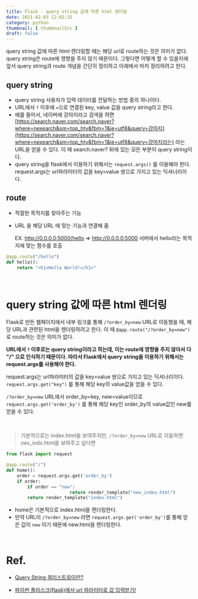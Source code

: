 ```yaml
---
title: Flask - query string 값에 따른 html 렌더링
date: 2021-02-03 12:02:15
category: python
thumbnail: { thumbnailSrc }
draft: false
---
```


query string 값에 따른 html 렌더링할 때는 해당 url로 route하는 것은 의미가 없다. query string은 route에 영향을 주지 않기 때문이다. 그렇다면 어떻게 할 수 있을지에 앞서 query string과 route 개념을 간단히 정리하고 아래에서 마저 정리하려고 한다.

## query string

- query string 사용자가 입력 데이터를 전달하는 방법 중의 하나이다.
- URL에서 `?` 이후에 `=`으로 연결된 key, value 값을 query string라고 한다.
- 예를 들어서, 네이버에 강아지라고 검색을 하면 [https://search.naver.com/search.naver?where=nexearch&sm=top_hty&fbm=1&ie=utf8&query=강아지](https://search.naver.com/search.naver?where=nexearch&sm=top_hty&fbm=1&ie=utf8&query=강아지라는) 라는 URL을 얻을 수 있다. 이 때 search.naver? 뒤에 있는 모든 부분이 query string이다.
- query string을 flask에서 이용하기 위해서는 `request.args()` 를 이용해야 한다. request.args는 url파라미터의 값을 key=value 쌍으로 가지고 있는 딕셔너리이다.

## route

- 적절한 목적지를 찾아주는 기능
- URL 을 해당 URL 에 맞는 기능과 연결해 줌

    EX. http://0.0.0.0:5000/hello ⇒ http://0.0.0.0:5000 서버에서 hello라는 목적지에 맞는 함수를 호출

```python
@app.route("/hello")
def hello():                           
    return "<h1>Hello World!</h1>"
```

</br>

# query string 값에 따른 html 렌더링

Flask로 만든 웹페이지에서 내부 링크를 통해 `/?order_by=new` URL로 이동했을 때, 해당 URL과 관련된 html을 렌더링하려고 한다. 이 때 `@app.route("/?order_by=new")` 로 route하는 것은 의미가 없다. 

**URL에서 `?` 이후로는 query string이라고 하는데, 이는 route에 영향을 주지 않아서 다 "/" 으로 인식하기 때문이다. 따라서 Flask에서 query string을 이용하기 위해서는 request.args를 사용해야 한다.** 

request.args는 url파라미터의 값을 key=value 쌍으로 가지고 있는 딕셔너리이다. `request.args.get("key")` 를 통해 해당 key의 value값을 얻을 수 있다. 

`/?order_by=new` URL에서 order_by=key, new=value이므로  `request.args.get('order_by')` 를 통해 해당 key인 order_by의 value값인 new를 얻을 수 있다.

</br>

> 기본적으로는 index.html을 보여주지만, `/?order_by=new` URL로 이동하면 nex_indx.html을 보여주고 싶다면

```python
from flask import request

@app.route("/")
def home():
    order = request.args.get('order_by')
    if order:
        if order == "new":
						return render_template("new_index.html")
		return render_template("index.html")
```

- home은 기본적으로 index.html을 렌더링한다.
- 만약 URL이 `/?order_by=new` 라면 `request.args.get('order_by')`를 통해 얻은 값이 `new` 이기 때문에 new.html을 렌더링한다.

</br>

# Ref.

- [Query String 쿼리스트링이란?](https://velog.io/@pear/Query-String-%EC%BF%BC%EB%A6%AC%EC%8A%A4%ED%8A%B8%EB%A7%81%EC%9D%B4%EB%9E%80)

- [파이썬 플라스크(flask)에서 url 파라미터로 값 입력받기!](https://tariat.tistory.com/755)